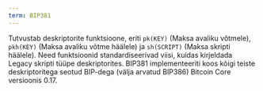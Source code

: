 ```yaml
---
term: BIP381
---
```


Tutvustab deskriptorite funktsioone, eriti `pk(KEY)` (Maksa avaliku võtmele), `pkh(KEY)` (Maksa avaliku võtme häälele) ja `sh(SCRIPT)` (Maksa skripti häälele). Need funktsioonid standardiseerivad viisi, kuidas kirjeldada Legacy skripti tüüpe deskriptorites. BIP381 implementeeriti koos kõigi teiste deskriptoritega seotud BIP-dega (välja arvatud BIP386) Bitcoin Core versioonis 0.17.